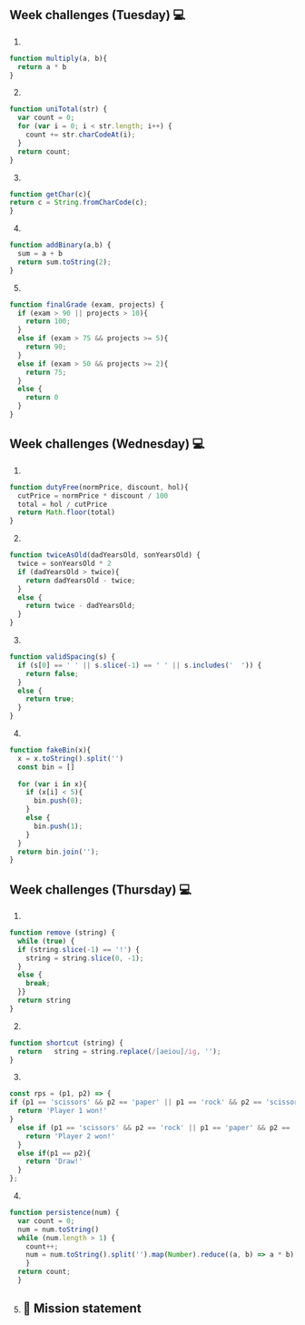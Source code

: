 ## Week challenges (Tuesday) 💻
1. 
```javascript
function multiply(a, b){
  return a * b
}
```
2. 
```javascript
function uniTotal(str) {
  var count = 0;
  for (var i = 0; i < str.length; i++) {
    count += str.charCodeAt(i);
  }
  return count;
}
```
3. 
```javascript
function getChar(c){
return c = String.fromCharCode(c);
}
```
4. 
```javascript
function addBinary(a,b) {
  sum = a + b
  return sum.toString(2);
}
```
5. 
```javascript
function finalGrade (exam, projects) {
  if (exam > 90 || projects > 10){
    return 100;
  }
  else if (exam > 75 && projects >= 5){
    return 90;
  }
  else if (exam > 50 && projects >= 2){
    return 75;
  }
  else {
    return 0
  }
}
```
## Week challenges (Wednesday) 💻
1. 
```javascript
function dutyFree(normPrice, discount, hol){
  cutPrice = normPrice * discount / 100
  total = hol / cutPrice
  return Math.floor(total)
}
```
2. 
```javascript
function twiceAsOld(dadYearsOld, sonYearsOld) {
  twice = sonYearsOld * 2
  if (dadYearsOld > twice){
    return dadYearsOld - twice;
  }
  else {
    return twice - dadYearsOld;
  }
}
```
3. 
```javascript
function validSpacing(s) {
  if (s[0] == ' ' || s.slice(-1) == ' ' || s.includes('  ')) {
    return false;
  }
  else {
    return true;
  }
}
```
4. 
```javascript
function fakeBin(x){
  x = x.toString().split('')
  const bin = []
  
  for (var i in x){
    if (x[i] < 5){
      bin.push(0);
    }
    else {
      bin.push(1);
    }
  }
  return bin.join('');
}
```
## Week challenges (Thursday) 💻
1. 
```javascript
function remove (string) {  
  while (true) {
  if (string.slice(-1) == '!') {
    string = string.slice(0, -1);
  }
  else {
    break;
  }}
  return string
}
```
2. 
```javascript
function shortcut (string) {
  return   string = string.replace(/[aeiou]/ig, '');
}
```
3. 
```javascript
const rps = (p1, p2) => {
if (p1 == 'scissors' && p2 == 'paper' || p1 == 'rock' && p2 == 'scissors' || p1 == 'paper' && p2 == 'rock'){
  return 'Player 1 won!'
}
  else if (p1 == 'scissors' && p2 == 'rock' || p1 == 'paper' && p2 == 'scissors' || p1 == 'rock' && p2 == 'paper'){
    return 'Player 2 won!'
  }
  else if(p1 == p2){
    return 'Draw!'
  }
};
```
4. 
```javascript
function persistence(num) {
  var count = 0;
  num = num.toString()
  while (num.length > 1) {
    count++;
    num = num.toString().split('').map(Number).reduce((a, b) => a * b).toString();
    }
  return count;
  } 
```
5. ## 🎯 Mission statement 
<!-- <div style="text-align: justify"> I am Walter G, currently I have a role as an IT Support Specialist. My learning objectives are focused on the emerging technology of cloud computing with companies like Google Cloud and Microsoft Azure, and I am planning to use my knowledge in the DevOps area one day. Also, I have some knowledge in web development and Python focused on data science. </div> -->
